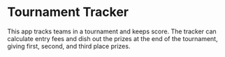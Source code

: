 # Tournament Tracker

This app tracks teams in a tournament and keeps score. The tracker can calculate entry fees and dish out the prizes at the end of the tournament, giving first, second, and third place prizes.
